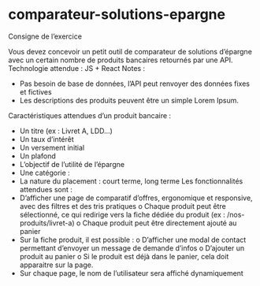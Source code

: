 # comparateur-solutions-epargne

Consigne de l’exercice

Vous devez concevoir un petit outil de comparateur de solutions d’épargne avec un certain nombre
de produits bancaires retournés par une API.
Technologie attendue : JS + React
Notes :

- Pas besoin de base de données, l’API peut renvoyer des données fixes et fictives
- Les descriptions des produits peuvent être un simple Lorem Ipsum.

Caractéristiques attendues d’un produit bancaire :

- Un titre (ex : Livret A, LDD...)
- Un taux d’intérêt
- Un versement initial
- Un plafond
- L’objectif de l’utilité de l’épargne
- Une catégorie :
- La nature du placement : court terme, long terme
  Les fonctionnalités attendues sont :
- D’afficher une page de comparatif d’offres, ergonomique et responsive, avec des filtres et
  des tris pratiques
  o Chaque produit peut être sélectionné, ce qui redirige vers la fiche dédiée du produit
  (ex : /nos-produits/livret-a)
  o Chaque produit peut être directement ajouté au panier
- Sur la fiche produit, il est possible :
  o D’afficher une modal de contact permettant d’envoyer un message de demande
  d’infos
  o D’ajouter un produit au panier
  o Si le produit est déjà dans le panier, cela doit apparaitre sur la page.
- Sur chaque page, le nom de l’utilisateur sera affiché dynamiquement
